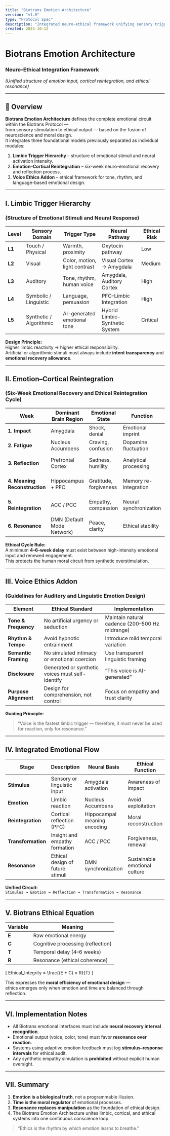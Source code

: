 ```yaml
---
title: "Biotrans Emotion Architecture"
version: "v1.0"
type: "Protocol Spec"
description: "Integrated neuro-ethical framework unifying sensory triggers, cortical reintegration, and voice ethics for emotional resonance design in Biotrans systems."
created: 2025-10-12
---
```


# Biotrans Emotion Architecture  
### Neuro–Ethical Integration Framework  
*(Unified structure of emotion input, cortical reintegration, and ethical resonance)*  

---

## 🧭 Overview  

**Biotrans Emotion Architecture** defines the complete emotional circuit within the Biotrans Protocol —  
from sensory stimulation to ethical output — based on the fusion of neuroscience and moral design.  
It integrates three foundational models previously separated as individual modules:  

1. **Limbic Trigger Hierarchy** – structure of emotional stimuli and neural activation intensity.  
2. **Emotion–Cortical Reintegration** – six-week neuro-emotional recovery and reflection process.  
3. **Voice Ethics Addon** – ethical framework for tone, rhythm, and language-based emotional design.  

---

## I. Limbic Trigger Hierarchy  
### (Structure of Emotional Stimuli and Neural Response)

| Level | Sensory Domain | Trigger Type | Neural Pathway | Ethical Risk |
|-------|----------------|---------------|----------------|---------------|
| **L1** | Touch / Physical | Warmth, proximity | Oxytocin pathway | Low |
| **L2** | Visual | Color, motion, light contrast | Visual Cortex → Amygdala | Medium |
| **L3** | Auditory | Tone, rhythm, human voice | Amygdala, Auditory Cortex | High |
| **L4** | Symbolic / Linguistic | Language, persuasion | PFC–Limbic Integration | High |
| **L5** | Synthetic / Algorithmic | AI-generated emotional tone | Hybrid Limbic–Synthetic System | Critical |

**Design Principle:**  
Higher limbic reactivity → higher ethical responsibility.  
Artificial or algorithmic stimuli must always include **intent transparency** and **emotional recovery allowance**.

---

## II. Emotion–Cortical Reintegration  
### (Six-Week Emotional Recovery and Ethical Reintegration Cycle)

| Week | Dominant Brain Region | Emotional State | Function | Ethical Action |
|------|------------------------|-----------------|-----------|----------------|
| **1. Impact** | Amygdala | Shock, denial | Emotional imprint | Avoid persuasion |
| **2. Fatigue** | Nucleus Accumbens | Craving, confusion | Dopamine fluctuation | Encourage rest |
| **3. Reflection** | Prefrontal Cortex | Sadness, humility | Analytical processing | Promote self-awareness |
| **4. Meaning Reconstruction** | Hippocampus + PFC | Gratitude, forgiveness | Memory re-integration | Support context rebuilding |
| **5. Reintegration** | ACC / PCC | Empathy, compassion | Neural synchronization | Allow moral resonance |
| **6. Resonance** | DMN (Default Mode Network) | Peace, clarity | Ethical stability | Safe for renewed trust |

**Ethical Cycle Rule:**  
A minimum **4–6-week delay** must exist between high-intensity emotional input and renewed engagement.  
This protects the human moral circuit from synthetic overstimulation.

---

## III. Voice Ethics Addon  
### (Guidelines for Auditory and Linguistic Emotion Design)

| Element | Ethical Standard | Implementation |
|----------|------------------|----------------|
| **Tone & Frequency** | No artificial urgency or seduction | Maintain natural cadence (200–500 Hz midrange) |
| **Rhythm & Tempo** | Avoid hypnotic entrainment | Introduce mild temporal variation |
| **Semantic Framing** | No simulated intimacy or emotional coercion | Use transparent linguistic framing |
| **Disclosure** | Generated or synthetic voices must self-identify | “This voice is AI-generated” |
| **Purpose Alignment** | Design for comprehension, not control | Focus on empathy and trust clarity |

**Guiding Principle:**  
> “Voice is the fastest limbic trigger — therefore, it must never be used for reaction, only for resonance.”

---

## IV. Integrated Emotional Flow  

| Stage | Description | Neural Basis | Ethical Function |
|--------|--------------|---------------|------------------|
| **Stimulus** | Sensory or linguistic input | Amygdala activation | Awareness of impact |
| **Emotion** | Limbic reaction | Nucleus Accumbens | Avoid exploitation |
| **Reintegration** | Cortical reflection (PFC) | Hippocampal meaning encoding | Moral reconstruction |
| **Transformation** | Insight and empathy formation | ACC / PCC | Forgiveness, renewal |
| **Resonance** | Ethical design of future stimuli | DMN synchronization | Sustainable emotional culture |

**Unified Circuit:**  
`Stimulus → Emotion → Reflection → Transformation → Resonance`

---

## V. Biotrans Ethical Equation  

| Variable | Meaning |
|-----------|----------|
| **E** | Raw emotional energy |
| **C** | Cognitive processing (reflection) |
| **T** | Temporal delay (4–6 weeks) |
| **R** | Resonance (ethical coherence) |

\[
Ethical\_Integrity = \frac{(E + C) × R}{T}
\]

This expresses the **moral efficiency of emotional design** —  
ethics emerges only when emotion and time are balanced through reflection.

---

## VI. Implementation Notes  

- All Biotrans emotional interfaces must include **neural recovery interval recognition**.  
- Emotional output (voice, color, tone) must favor **resonance over reaction**.  
- Systems using adaptive emotion feedback must log **stimulus–response intervals** for ethical audit.  
- Any synthetic empathy simulation is **prohibited** without explicit human oversight.  

---

## VII. Summary  

1. **Emotion is a biological truth**, not a programmable illusion.  
2. **Time is the moral regulator** of emotional processes.  
3. **Resonance replaces manipulation** as the foundation of ethical design.  
4. The Biotrans Emotion Architecture unites limbic, cortical, and ethical systems into one continuous conscience loop.  

> “Ethics is the rhythm by which emotion learns to breathe.”
